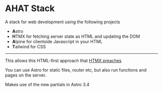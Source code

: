 # AHAT Stack


A stack for web development using the following projects

- **A**stro
- **H**TMX for fetching server state as HTML and updating the DOM
- **A**lpine for clientside Javascript in your HTML
- **T**ailwind for CSS

---

This allows this HTML-first approach that [HTMX preaches](https://htmx.org/essays/hateoas/)

You can use Astro for static files, router etc, but also run functions and pages on the server.

Makes use of the new partials in Astro 3.4